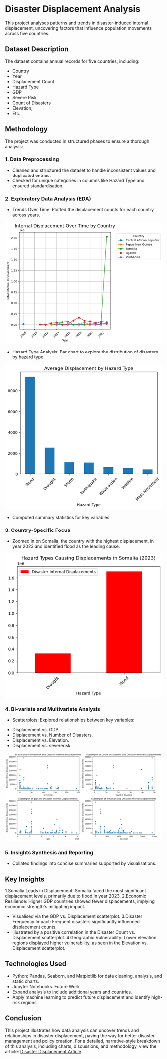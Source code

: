 # Disaster Displacement Analysis
This project analyses patterns and trends in disaster-induced internal displacement, uncovering factors that influence population movements across five countries.
## Dataset Description
The dataset contains annual records for five countries, including:
- Country
- Year
- Displacement Count
- Hazard Type
- GDP
- Severe Risk
- Count of Disasters
- Elevation,
- Etc.
## Methodology
The project was conducted in structured phases to ensure a thorough analysis:
### 1. Data Preprocessing
- Cleaned and structured the dataset to handle inconsistent values and duplicated entries.
- Checked for unique categories in columns like Hazard Type and ensured standardisation.
### 2. Exploratory Data Analysis (EDA)
- Trends Over Time: Plotted the displacement counts for each country across years.


![line chart displacement over time by country](images/line_chart_displacement_over_time_by_country.png)


- Hazard Type Analysis: Bar chart to explore the distribution of disasters by hazard type.


![average disaster dispacement_by_hazard_type](images/average_disaster_dispacement_by_hazard_type.png)


- Computed summary statistics for key variables.
### 3. Country-Specific Focus
- Zoomed in on Somalia, the country with the highest displacement, in year 2023 and identified flood as the leading cause.


![bar_chart_of_hazard_type_for_somalia_2023](images/bar_chart_of_hazard_type_for_somalia_2023.png)


### 4. Bi-variate and Multivariate Analysis
- Scatterplots: Explored relationships between key variables:
* Displacement vs. GDP. 
* Displacement vs. Number of Disasters.
* Displacement vs. Elevation. 
* Displacement vs. severerisk

![scatterplots_of_key_variables](images/scatterplots_of_key_variables.png)


### 5. Insights Synthesis and Reporting
- Collated findings into concise summaries supported by visualisations.
## Key Insights
1.Somalia Leads in Displacement: Somalia faced the most significant displacement levels, primarily due to flood in year 2023.
2.Economic Resilience: Higher GDP countries showed fewer displacements, implying economic strength's mitigating impact.
- Visualised via the GDP vs. Displacement scatterplot.
3.Disaster Frequency Impact: Frequent disasters significantly influenced displacement counts.
- Illustrated by a positive correlation in the Disaster Count vs. Displacement scatterplot.
4.Geographic Vulnerability: Lower elevation regions displayed higher vulnerability, as seen in the Elevation vs. Displacement scatterplot.

## Technologies Used
- Python: Pandas, Seaborn, and Matplotlib for data cleaning, analysis, and static charts.
- Jupyter Notebooks.
Future Work
- Expand analysis to include additional years and countries.
- Apply machine learning to predict future displacement and identify high-risk regions.
## Conclusion
This project illustrates how data analysis can uncover trends and relationships in disaster displacement, paving the way for better disaster management and policy creation.
For a detailed, narrative-style breakdown of this analysis, including charts, discussions, and methodology, view the article:
[Disaster Displacement Article](https://docs.google.com/document/d/1kEFAPj__qUPWRRfte5gW4DRrO14LVEr2/edit?usp=sharing&ouid=110394559812067318757&rtpof=true&sd=true). 

